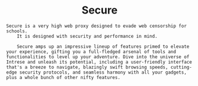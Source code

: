 <h1 align="center">Secure</h1>

    Secure is a very high web proxy designed to evade web censorship for schools. 
        It is designed with security and performance in mind.

        Secure amps up an impressive lineup of features primed to elevate your experience, gifting you a full-fledged arsenal of tools and functionalities to level up your adventure. Dive into the universe of Intrese and unleash its potential, including a user-friendly interface that's a breeze to navigate, blazingly swift browsing speeds, cutting-edge security protocols, and seamless harmony with all your gadgets, plus a whole bunch of other nifty features.        
